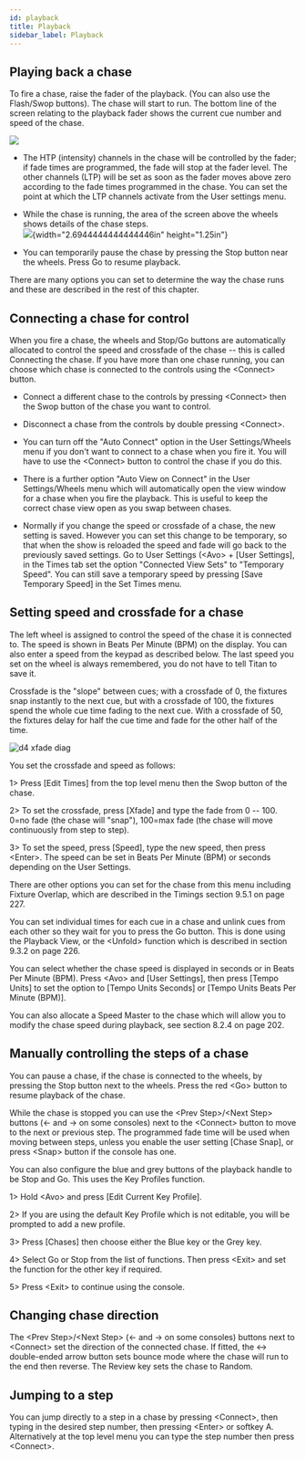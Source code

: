 ```yaml
---
id: playback 
title: Playback
sidebar_label: Playback
---
```


Playing back a chase
--------------------

To fire a chase, raise the fader of the playback. (You can also use the
Flash/Swop buttons). The chase will start to run. The bottom line of the
screen relating to the playback fader shows the current cue number and
speed of the chase.

![](/docs/images/image246.png)

-   The HTP (intensity) channels in the chase will be controlled by the
    fader; if fade times are programmed, the fade will stop at the fader
    level. The other channels (LTP) will be set as soon as the fader
    moves above zero according to the fade times programmed in the
    chase. You can set the point at which the LTP channels activate from
    the User settings menu.

-   While the chase is running, the area of the screen above the wheels
    shows details of the chase steps.\
    ![](/docs/images/image247.png){width="2.6944444444444446in"
    height="1.25in"}

-   You can temporarily pause the chase by pressing the Stop button near
    the wheels. Press Go to resume playback.

There are many options you can set to determine the way the chase runs
and these are described in the rest of this chapter.

Connecting a chase for control
------------------------------

When you fire a chase, the wheels and Stop/Go buttons are automatically
allocated to control the speed and crossfade of the chase -- this is
called Connecting the chase. If you have more than one chase running,
you can choose which chase is connected to the controls using the
\<Connect\> button.

-   Connect a different chase to the controls by pressing \<Connect\>
    then the Swop button of the chase you want to control.

-   Disconnect a chase from the controls by double pressing \<Connect\>.

-   You can turn off the "Auto Connect" option in the User
    Settings/Wheels menu if you don't want to connect to a chase when
    you fire it. You will have to use the \<Connect\> button to control
    the chase if you do this.

-   There is a further option "Auto View on Connect" in the User
    Settings/Wheels menu which will automatically open the view window
    for a chase when you fire the playback. This is useful to keep the
    correct chase view open as you swap between chases.

-   Normally if you change the speed or crossfade of a chase, the new
    setting is saved. However you can set this change to be temporary,
    so that when the show is reloaded the speed and fade will go back to
    the previously saved settings. Go to User Settings (\<Avo\> + \[User
    Settings\], in the Times tab set the option "Connected View Sets" to
    "Temporary Speed". You can still save a temporary speed by pressing
    \[Save Temporary Speed\] in the Set Times menu.

Setting speed and crossfade for a chase
---------------------------------------

The left wheel is assigned to control the speed of the chase it is
connected to. The speed is shown in Beats Per Minute (BPM) on the
display. You can also enter a speed from the keypad as described below.
The last speed you set on the wheel is always remembered, you do not
have to tell Titan to save it.

Crossfade is the "slope" between cues; with a crossfade of 0, the
fixtures snap instantly to the next cue, but with a crossfade of 100,
the fixtures spend the whole cue time fading to the next cue. With a
crossfade of 50, the fixtures delay for half the cue time and fade for
the other half of the time.

![d4 xfade diag](/docs/images/image248.png)

You set the crossfade and speed as follows:

1\> Press \[Edit Times\] from the top level menu then the Swop button of
the chase.

2\> To set the crossfade, press \[Xfade\] and type the fade from 0 --
100. 0=no fade (the chase will "snap"), 100=max fade (the chase will
move continuously from step to step).

3\> To set the speed, press \[Speed\], type the new speed, then press
\<Enter\>. The speed can be set in Beats Per Minute (BPM) or seconds
depending on the User Settings.

There are other options you can set for the chase from this menu
including Fixture Overlap, which are described in the Timings section
9.5.1 on page 227.

You can set individual times for each cue in a chase and unlink cues
from each other so they wait for you to press the Go button. This is
done using the Playback View, or the \<Unfold\> function which is
described in section 9.3.2 on page 226.

You can select whether the chase speed is displayed in seconds or in
Beats Per Minute (BPM). Press \<Avo\> and \[User Settings\], then press
\[Tempo Units\] to set the option to \[Tempo Units Seconds\] or \[Tempo
Units Beats Per Minute (BPM)\].

You can also allocate a Speed Master to the chase which will allow you
to modify the chase speed during playback, see section 8.2.4 on page
202.

Manually controlling the steps of a chase
-----------------------------------------

You can pause a chase, if the chase is connected to the wheels, by
pressing the Stop button next to the wheels. Press the red \<Go\> button
to resume playback of the chase.

While the chase is stopped you can use the \<Prev Step\>/\<Next Step\>
buttons (← and → on some consoles) next to the \<Connect\> button to
move to the next or previous step. The programmed fade time will be used
when moving between steps, unless you enable the user setting \[Chase
Snap\], or press \<Snap\> button if the console has one.

You can also configure the blue and grey buttons of the playback handle
to be Stop and Go. This uses the Key Profiles function.

1\> Hold \<Avo\> and press \[Edit Current Key Profile\].

2\> If you are using the default Key Profile which is not editable, you
will be prompted to add a new profile.

3\> Press \[Chases\] then choose either the Blue key or the Grey key.

4\> Select Go or Stop from the list of functions. Then press \<Exit\>
and set the function for the other key if required.

5\> Press \<Exit\> to continue using the console.

Changing chase direction
------------------------

The \<Prev Step\>/\<Next Step\> (← and → on some consoles) buttons next
to \<Connect\> set the direction of the connected chase. If fitted, the
↔ double-ended arrow button sets bounce mode where the chase will run to
the end then reverse. The Review key sets the chase to Random.

Jumping to a step
-----------------

You can jump directly to a step in a chase by pressing \<Connect\>, then
typing in the desired step number, then pressing \<Enter\> or softkey A.
Alternatively at the top level menu you can type the step number then
press \<Connect\>.


